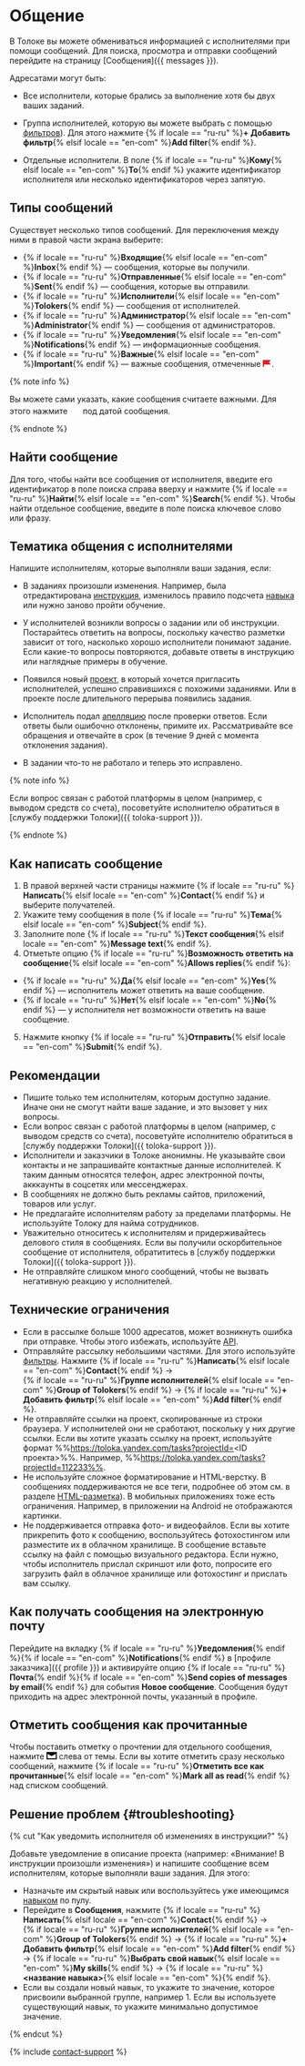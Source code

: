 # Общение

В Толоке вы можете обмениваться информацией с исполнителями при помощи сообщений. Для поиска, просмотра и отправки сообщений перейдите на страницу [Сообщения]({{ messages }}).

Адресатами могут быть:

- Все исполнители, которые брались за выполнение хотя бы двух ваших заданий.

- Группа исполнителей, которую вы можете выбрать с помощью [фильтров](filters.md)). Для этого нажмите {% if locale == "ru-ru" %}**+ Добавить фильтр**{% elsif locale == "en-com" %}**Add filter**{% endif %}.

- Отдельные исполнители. В поле {% if locale == "ru-ru" %}**Кому**{% elsif locale == "en-com" %}**To**{% endif %} укажите идентификатор исполнителя или несколько идентификаторов через запятую.

## Типы сообщений
Существует несколько типов сообщений. Для переключения между ними в правой части экрана выберите:
- {% if locale == "ru-ru" %}**Входящие**{% elsif locale == "en-com" %}**Inbox**{% endif %} — сообщения, которые вы получили.
- {% if locale == "ru-ru" %}**Отправленные**{% elsif locale == "en-com" %}**Sent**{% endif %} — сообщения, которые вы отправили.
- {% if locale == "ru-ru" %}**Исполнители**{% elsif locale == "en-com" %}**Tolokers**{% endif %} — сообщения от исполнителей.
- {% if locale == "ru-ru" %}**Администратор**{% elsif locale == "en-com" %}**Administrator**{% endif %} — сообщения от администраторов.
- {% if locale == "ru-ru" %}**Уведомления**{% elsif locale == "en-com" %}**Notifications**{% endif %} — информационные сообщения.
- {% if locale == "ru-ru" %}**Важные**{% elsif locale == "en-com" %}**Important**{% endif %} — важные сообщения, отмеченные ![](../_images/other/important.png).

{% note info %}

Вы можете сами указать, какие сообщения считаете важными. Для этого нажмите ![](../_images/other/important-inactive.png) под датой сообщения.

{% endnote %}

## Найти сообщение
Для того, чтобы найти все сообщения от исполнителя, введите его идентификатор в поле поиска справа вверху и нажмите {% if locale == "ru-ru" %}**Найти**{% elsif locale == "en-com" %}**Search**{% endif %}.
Чтобы найти отдельное сообщение, введите в поле поиска ключевое слово или фразу.

## Тематика общения с исполнителями

Напишите исполнителям, которые выполняли ваши задания, если:

- В заданиях произошли изменения. Например, была отредактирована [инструкция](../../glossary.md#task-instruction), изменилось правило подсчета [навыка](../../glossary.md#skill) или нужно заново пройти обучение.

- У исполнителей возникли вопросы о задании или об инструкции. Постарайтесь ответить на вопросы, поскольку качество разметки зависит от того, насколько хорошо исполнители понимают задание. Если какие-то вопросы повторяются, добавьте ответы в инструкцию или наглядные примеры в обучение.

- Появился новый [проект](../../glossary.md#project), в который хочется пригласить исполнителей, успешно справившихся с похожими заданиями. Или в проекте после длительного перерыва появились задания.

- Исполнитель подал [апелляцию](accept.md#appeal) после проверки ответов. Если ответы были ошибочно отклонены, примите их. Рассматривайте все обращения и отвечайте в срок (в течение 9 дней с момента отклонения задания).

- В задании что-то не работало и теперь это исправлено.

{% note info %}

Если вопрос связан с работой платформы в целом (например, с выводом средств со счета), посоветуйте исполнителю обратиться в [службу поддержки Толоки]({{ toloka-support }}).

{% endnote %}

## Как написать сообщение

1. В правой верхней части страницы нажмите {% if locale == "ru-ru" %}**Написать**{% elsif locale == "en-com" %}**Contact**{% endif %} и выберите получателей.
2. Укажите тему сообщения в поле {% if locale == "ru-ru" %}**Тема**{% elsif locale == "en-com" %}**Subject**{% endif %}.
3. Заполните поле {% if locale == "ru-ru" %}**Текст сообщения**{% elsif locale == "en-com" %}**Message text**{% endif %}.
4. Отметьте опцию {% if locale == "ru-ru" %}**Возможность ответить на сообщение**{% elsif locale == "en-com" %}**Allows replies**{% endif %}:
- {% if locale == "ru-ru" %}**Да**{% elsif locale == "en-com" %}**Yes**{% endif %} — исполнитель может ответить на ваше сообщение.
- {% if locale == "ru-ru" %}**Нет**{% elsif locale == "en-com" %}**No**{% endif %} — у исполнителя нет возможности ответить на ваше сообщение.
5. Нажмите кнопку {% if locale == "ru-ru" %}**Отправить**{% elsif locale == "en-com" %}**Submit**{% endif %}.

## Рекомендации

- Пишите только тем исполнителям, которым доступно задание. Иначе они не смогут найти ваше задание, и это вызовет у них вопросы.
- Если вопрос связан с работой платформы в целом (например, с выводом средств со счета), посоветуйте исполнителю обратиться в [службу поддержки Толоки]({{ toloka-support }}).
- Исполнители и заказчики в Толоке анонимны. Не указывайте свои контакты и не запрашивайте контактные данные исполнителей. К таким данным относятся телефон, адрес электронной почты, акккаунты в соцсетях или мессенджерах.
- В сообщениях не должно быть рекламы сайтов, приложений, товаров или услуг.
- Не предлагайте исполнителям работу за пределами платформы. Не используйте Толоку для найма сотрудников.
- Уважительно относитесь к исполнителям и придерживайтесь делового стиля в сообщениях. Если вы получили оскорбительное сообщение от исполнителя, обратититесь в [службу поддержки Толоки]({{ toloka-support }}).
- Не отправляйте слишком много сообщений, чтобы не вызвать негативную реакцию у исполнителей.

## Технические ограничения
- Если в рассылке больше 1000 адресатов, может возникнуть ошибка при отправке. Чтобы этого избежать, используйте [API]( https://toloka.ai/docs/api/concepts/messages/).
- Отправляйте рассылку небольшими частями. Для этого используйте [фильтры](filters.md). Нажмите {% if locale == "ru-ru" %}**Написать**{% elsif locale == "en-com" %}**Contact**{% endif %} →  
{% if locale == "ru-ru" %}**Группе исполнителей**{% elsif locale == "en-com" %}**Group of Tolokers**{% endif %} → 
{% if locale == "ru-ru" %}**+ Добавить фильтр**{% elsif locale == "en-com" %}**Add filter**{% endif %}.
- Не отправляйте ссылки на проект, скопированные из строки браузера. У исполнителей они не сработают, поскольку у них другие ссылки. Если вы хотите указать ссылку на проект, используйте формат %%https://toloka.yandex.com/tasks?projectId=<ID проекта>%%. Например, %%https://toloka.yandex.com/tasks?projectId=112233%%.
- Не используйте сложное форматирование и HTML-верстку. В сообщениях поддерживаются не все теги, подробнее об этом см. в разделе [HTML-разметка](instruction.dita#html)). В мобильных приложениях тоже есть ограничения. Например, в приложении на Аndroid не отображаются картинки.
- Не поддерживается отправка фото- и видеофайлов. Если вы хотите прикрепить фото к сообщению, воспользуйтесь фотохостингом или разместите их в облачном хранилище. В сообщение вставьте ссылку на файл с помощью визуального редактора. Если нужно, чтобы исполнитель прислал скриншот или фото, попросите его загрузить файл в облачное хранилище или фотохостинг и прислать вам ссылку.

## Как получать сообщения на электронную почту

Перейдите на вкладку {% if locale == "ru-ru" %}**Уведомления**{% endif %}{% if locale == "en-com" %}**Notifications**{% endif %} в [профиле заказчика]({{ profile }}) и активируйте опцию {% if locale == "ru-ru" %}**Почта**{% endif %}{% if locale == "en-com" %}**Send copies of messages by email**{% endif %} для события **Новое сообщение**. Сообщения будут приходить на адрес электронной почты, указанный в профиле.

## Отметить сообщения как прочитанные
Чтобы поставить отметку о прочтении для отдельного сообщения, нажмите ![](../_images/other/read.png) слева от темы.
Если вы хотите отметить сразу несколько сообщений, нажмите {% if locale == "ru-ru" %}**Отметить все как прочитанные**{% elsif locale == "en-com" %}**Mark all as read**{% endif %} над списком сообщений.

## Решение проблем {#troubleshooting}

{% cut "Как уведомить исполнителя об изменениях в инструкции?" %}

Добавьте уведомление в описание проекта (например: «Внимание! В инструкции произошли изменения») и напишите сообщение всем исполнителям, которые выполняли ваши задания. Для этого:

- Назначьте им скрытый навык или воспользуйтесь уже имеющимся [навыком](nav-assign.md) по пулу.
- Перейдите в **Сообщения**, нажмите {% if locale == "ru-ru" %}**Написать**{% elsif locale == "en-com" %}**Contact**{% endif %} →  
{% if locale == "ru-ru" %}**Группе исполнителей**{% elsif locale == "en-com" %}**Group of Tolokers**{% endif %} → 
{% if locale == "ru-ru" %}**+ Добавить фильтр**{% elsif locale == "en-com" %}**Add filter**{% endif %} → {% if locale == "ru-ru" %}**Выбрать свой навык**{% elsif locale == "en-com" %}**My skills**{% endif %} → {% if locale == "ru-ru" %}**<название навыка>**{% elsif locale == "en-com" %}**<skill>**{% endif %}.
- Если вы создали новый навык, то укажите то значение, которое присвоили выбранной группе, например 1. Если вы используете существующий навык, то укажите минимально допустимое значение.

{% endcut %}

{% include [contact-support](../_includes/contact-support-help.md) %}